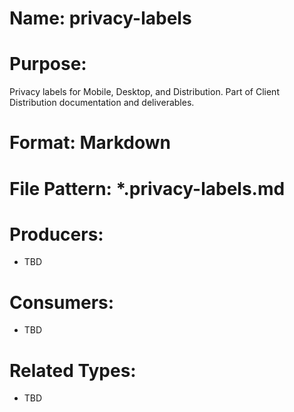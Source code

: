 # Name: privacy-labels

# Purpose:
Privacy labels for Mobile, Desktop, and Distribution. Part of Client Distribution documentation and deliverables.

# Format: Markdown

# File Pattern: *.privacy-labels.md

# Producers:
- TBD

# Consumers:
- TBD

# Related Types:
- TBD
